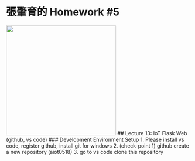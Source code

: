 # 張肇育的  Homework #5 
<img src = "http://i1.kknews.cc/Q2H1JZTGKocpA4lgBbSgD4W75KA-vcwwBTTgyg/0.jpg " height=300 />
## Lecture 13: IoT Flask Web (github, vs code)
### Development Environment Setup
1. Please install vs code, register github, install git for windows
2. (check-point 1) github create a new repository (aiot0518)
3. go to vs code clone this repository 
